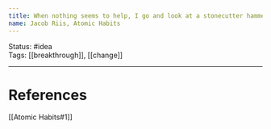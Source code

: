 ```yaml
---
title: When nothing seems to help, I go and look at a stonecutter hammering away at his rock, perhaps a hundred times without as much as a crack showing in it.19 Yet at the hundred and first blow it will split in two, and I know it was not that last blow that did it—but all that had gone before.
name: Jacob Riis, Atomic Habits
---
```


Status: #idea  
Tags: [[breakthrough]], [[change]]

---
# References
[[Atomic Habits#1]]